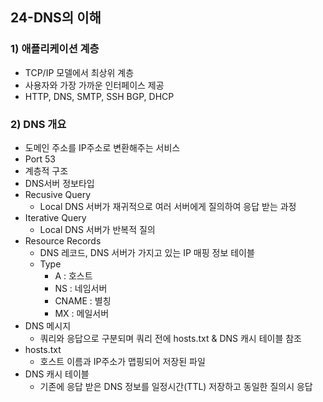 ## 24-DNS의 이해
### 1) 애플리케이션 계층
- TCP/IP 모델에서 최상위 계층
- 사용자와 가장 가까운 인터페이스 제공
- HTTP, DNS, SMTP, SSH BGP, DHCP
### 2) DNS 개요
- 도메인 주소를 IP주소로 변환해주는 서비스
- Port 53
- 계층적 구조
- DNS서버 정보타입
- Recusive Query
    - Local DNS 서버가 재귀적으로 여러 서버에게 질의하여 응답 받는 과정
- Iterative Query
    - Local DNS 서버가 반복적 질의
- Resource Records
    - DNS 레코드, DNS 서버가 가지고 있는 IP 매핑 정보 테이블
    - Type
        - A : 호스트
        - NS : 네임서버
        - CNAME : 별칭
        - MX : 메일서버
- DNS 메시지
    - 쿼리와 응답으로 구분되며 쿼리 전에 hosts.txt & DNS 캐시 테이블 참조
- hosts.txt
    - 호스트 이름과 IP주소가 맵핑되어 저장된 파일
- DNS 캐시 테이블 
    - 기존에 응답 받은 DNS 정보를 일정시간(TTL) 저장하고 동일한 질의시 응답